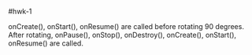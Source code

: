 #hwk-1

onCreate(), onStart(), onResume() are called before rotating 90 degrees. After rotating, onPause(), onStop(), onDestroy(), onCreate(), onStart(), onResume() are called. 
